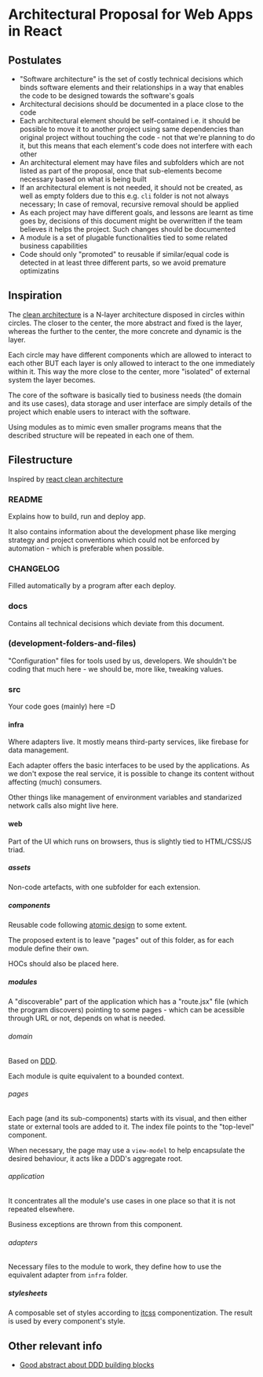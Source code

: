 # Architectural Proposal for Web Apps in React

## Postulates

* "Software architecture" is the set of costly technical decisions which binds software elements and their relationships in a way that enables the code to be designed towards the software's goals
* Architectural decisions should be documented in a place close to the code
* Each architectural element should be self-contained i.e. it should be possible to move it to another project using same dependencies than original project without touching the code - not that we're planning to do it, but this means that each element's code does not interfere with each other
* An architectural element may have files and subfolders which are not listed as part of the proposal, once that sub-elements become necessary based on what is being built
* If an architectural element is not needed, it should not be created, as well as empty folders due to this e.g. `cli` folder is not not always necessary; In case of removal, recursive removal should be applied
* As each project may have different goals, and lessons are learnt as time goes by, decisions of this document might be overwritten if the team believes it helps the project. Such changes should be documented
* A module is a set of plugable functionalities tied to some related business capabilities
* Code should only "promoted" to reusable if similar/equal code is detected in at least three different parts, so we avoid premature optimizatins

## Inspiration

The [clean architecture](https://medium.freecodecamp.org/a-quick-introduction-to-clean-architecture-990c014448d2) is a N-layer architecture disposed in circles within circles. The closer to the center, the more abstract and fixed is the layer, whereas the further to the center, the more concrete and dynamic is the layer.

Each circle may have different components which are allowed to interact to each other BUT each layer is only allowed to interact to the one immediately within it. This way the more close to the center, more "isolated" of external system the layer becomes.

The core of the software is basically tied to business needs (the domain and its use cases), data storage and user interface are simply details of the project which enable users to interact with the software.

Using modules as to mimic even smaller programs means that the described structure will be repeated in each one of them.

## Filestructure

Inspired by [react clean architecture](https://github.com/eduardomoroni/react-clean-architecture)

### README

Explains how to build, run and deploy app.

It also contains information about the development phase like merging strategy and project conventions which could not be enforced by automation - which is preferable when possible.

### CHANGELOG

Filled automatically by a program after each deploy.

### docs

Contains all technical decisions which deviate from this document.

### (development-folders-and-files)

"Configuration" files for tools used by us, developers. We shouldn't be coding that much here - we should be, more like, tweaking values.

### src

Your code goes (mainly) here =D

#### infra

Where adapters live. It mostly means third-party services, like firebase for data management.

Each adapter offers the basic interfaces to be used by the applications. As we don't expose the real service, it is possible to change its content without affecting (much) consumers.

Other things like management of environment variables and standarized network calls also might live here.

#### web

Part of the UI which runs on browsers, thus is slightly tied to HTML/CSS/JS triad.

##### assets

Non-code artefacts, with one subfolder for each extension.

##### components

Reusable code following [atomic design](http://bradfrost.com/blog/post/atomic-web-design/) to some extent.

The proposed extent is to leave "pages" out of this folder, as for each module define their own.

HOCs should also be placed here.

##### modules

A "discoverable" part of the application which has a "route.jsx" file (which the program discovers) pointing to some pages - which can be acessible through URL or not, depends on what is needed.

###### domain

Based on [DDD](https://en.wikipedia.org/wiki/Domain-driven_design).

Each module is quite equivalent to a bounded context.

###### pages

Each page (and its sub-components) starts with its visual, and then either state or external tools are added to it. The index file points to the "top-level" component.

When necessary, the page may use a `view-model` to help encapsulate the desired behaviour, it acts like a DDD's aggregate root.

###### application

It concentrates all the module's use cases in one place so that it is not repeated elsewhere.

Business exceptions are thrown from this component.

###### adapters

Necessary files to the module to work, they define how to use the equivalent adapter from `infra` folder.

##### stylesheets

A composable set of styles according to [itcss](https://www.xfive.co/blog/itcss-scalable-maintainable-css-architecture/) componentization. The result is used by every component's style.

## Other relevant info

* [Good abstract about DDD building blocks](https://blog.lelonek.me/ddd-building-blocks-for-ruby-developers-cdc6c25a80d2)